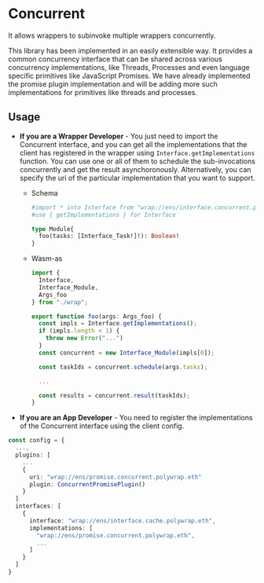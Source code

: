 # Concurrent
It allows wrappers to subinvoke multiple wrappers concurrently. 


This library has been implemented in an easily extensible way. It provides a common concurrency interface that can be shared across various concurrency implementations, like Threads, Processes and even language specific primitives like JavaScript Promises. We have already implemented the promise plugin implementation and will be adding more such implementations for primitives like threads and processes.

## Usage

- **If you are a Wrapper Developer** - You just need to import the Concurrent interface, and you can get all the implementations that the client has registered in the wrapper using `Interface.getImplementations` function.
    You can use one or all of them to schedule the sub-invocations concurrently and get the result asynchoronously.
    Alternatively, you can specify the uri of the particular implementation that you want to support.

  - Schema
    ```graphql
    #import * into Interface from "wrap://ens/interface.concurrent.polywrap.eth"
    #use { getImplementations } for Interface

    type Module{
      foo(tasks: [Interface_Task!]!): Boolean!
    }
    ```
  
  - Wasm-as
    ```ts
    import { 
      Interface,
      Interface_Module,
      Args_foo 
    } from "./wrap";

    export function foo(args: Args_foo) {
      const impls = Interface.getImplementations();
      if (impls.length < 1) {
        throw new Error("...")
      }
      const concurrent = new Interface_Module(impls[0]);

      const taskIds = concurrent.schedule(args.tasks);

      ...

      const results = concurrent.result(taskIds);
    }
    ```
  


- **If you are an App Developer** - You need to register the implementations of the Concurrent interface using the client config.

```ts
const config = {
  ...,
  plugins: [
    ...
    {
      uri: "wrap://ens/promise.concurrent.polywrap.eth"
      plugin: ConcurrentPromisePlugin()
    }
  ]
  interfaces: [
    {
      interface: "wrap://ens/interface.cache.polywrap.eth",
      implementations: [
        "wrap://ens/promise.concurrent.polywrap.eth",
        ...
      ]
    }
  ]
}
```